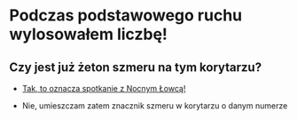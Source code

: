 # Podczas podstawowego ruchu wylosowałem liczbę!

## Czy jest już żeton szmeru na tym korytarzu?

- [Tak, to oznacza spotkanie z Nocnym Łowcą!](../../../../nocny-lowca-spotkanie/nocny-lowca-spotkanie.md)

- Nie, umieszczam zatem znacznik szmeru w korytarzu o danym numerze